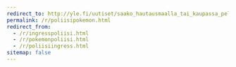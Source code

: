 ```yaml
---
redirect_to: http://yle.fi/uutiset/saako_hautausmaalla_tai_kaupassa_pelata_poliisi_ohjeistaa_pokemonien_metsastajia/9035884
permalink: /r/poliisipokemon.html
redirect_from:
  - /r/ingresspoliisi.html
  - /r/pokemonpoliisi.html
  - /r/poliisiingress.html
sitemap: false
---
```

